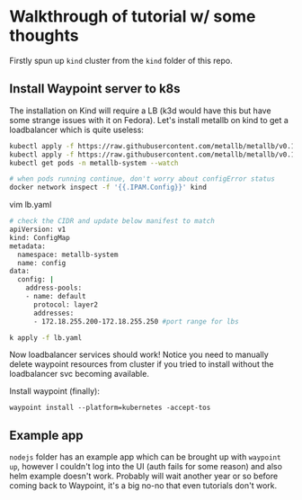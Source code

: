 # Walkthrough of tutorial w/ some thoughts

Firstly spun up `kind` cluster from the `kind` folder of this repo.


## Install Waypoint server to k8s

The installation on Kind will require a LB (k3d would have this but have some strange issues with it on Fedora). Let's install metallb on kind to get a loadbalancer which is quite useless:

```bash
kubectl apply -f https://raw.githubusercontent.com/metallb/metallb/v0.12.1/manifests/namespace.yaml
kubectl apply -f https://raw.githubusercontent.com/metallb/metallb/v0.12.1/manifests/metallb.yaml
kubectl get pods -n metallb-system --watch
```

```bash
# when pods running continue, don't worry about configError status
docker network inspect -f '{{.IPAM.Config}}' kind
```

vim lb.yaml
```bash
# check the CIDR and update below manifest to match
apiVersion: v1
kind: ConfigMap
metadata:
  namespace: metallb-system
  name: config
data:
  config: |
    address-pools:
    - name: default
      protocol: layer2
      addresses:
      - 172.18.255.200-172.18.255.250 #port range for lbs
```

```bash
k apply -f lb.yaml
```

Now loadbalancer services should work! Notice you need to manually delete waypoint resources from cluster if you tried to install without the loadbalancer svc becoming available.

Install waypoint (finally):

```
waypoint install --platform=kubernetes -accept-tos
```

## Example app

`nodejs` folder has an example app which can be brought up with `waypoint up`, however I couldn't log into the UI (auth fails for some reason) and also helm example doesn't work. Probably will wait another year or so before coming back to Waypoint, it's a big no-no that even tutorials don't work.
